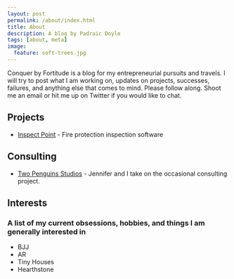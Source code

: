 ```yaml
---
layout: post
permalink: /about/index.html
title: About
description: A blog by Padraic Doyle
tags: [about, meta]
image:
  feature: soft-trees.jpg
---
```


Conquer by Fortitude is a blog for my entrepreneurial pursuits and travels.  I will try to post what I am working on, updates on projects, successes, failures, and anything else that comes to mind.  Please follow along.  Shoot me an email or hit me up on Twitter if you would like to chat.

## Projects
- [Inspect Point](http://www.inspectpoint.com/) - Fire protection inspection software

## Consulting
- [Two Penguins Studios](http://www.twopenguinsstudios.com) - Jennifer and I take on the occasional consulting project.

## Interests 
### A list of my current obsessions, hobbies, and things I am generally interested in
- BJJ
- AR
- Tiny Houses
- Hearthstone
